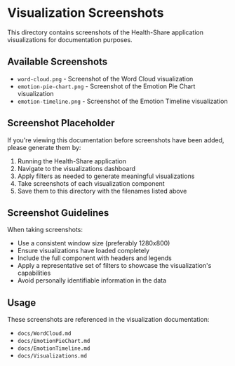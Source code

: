 # Visualization Screenshots

This directory contains screenshots of the Health-Share application visualizations for documentation purposes.

## Available Screenshots

- `word-cloud.png` - Screenshot of the Word Cloud visualization
- `emotion-pie-chart.png` - Screenshot of the Emotion Pie Chart visualization
- `emotion-timeline.png` - Screenshot of the Emotion Timeline visualization

## Screenshot Placeholder

If you're viewing this documentation before screenshots have been added, please generate them by:

1. Running the Health-Share application
2. Navigate to the visualizations dashboard
3. Apply filters as needed to generate meaningful visualizations
4. Take screenshots of each visualization component
5. Save them to this directory with the filenames listed above

## Screenshot Guidelines

When taking screenshots:

- Use a consistent window size (preferably 1280x800)
- Ensure visualizations have loaded completely
- Include the full component with headers and legends
- Apply a representative set of filters to showcase the visualization's capabilities
- Avoid personally identifiable information in the data

## Usage

These screenshots are referenced in the visualization documentation:

- `docs/WordCloud.md`
- `docs/EmotionPieChart.md`
- `docs/EmotionTimeline.md`
- `docs/Visualizations.md` 